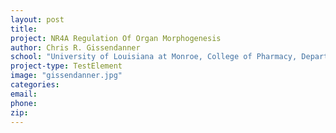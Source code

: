```yaml
---
layout: post
title:
project: NR4A Regulation Of Organ Morphogenesis
author: Chris R. Gissendanner
school: "University of Louisiana at Monroe, College of Pharmacy, Department of Basic Pharmaceutical Sciences"
project-type: TestElement
image: "gissendanner.jpg"
categories:
email:
phone:
zip:
---
```


